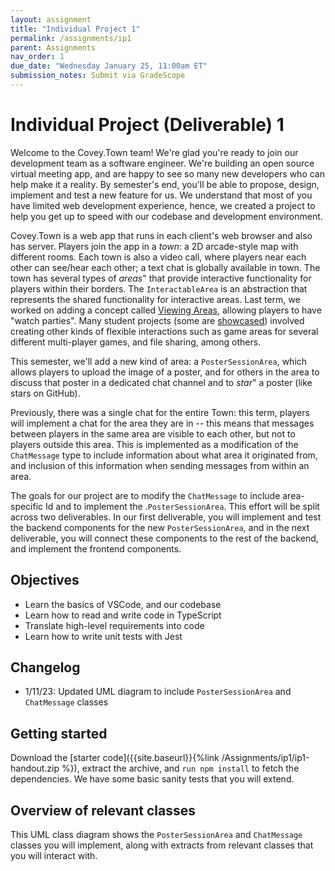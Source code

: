 ```yaml
---
layout: assignment
title: "Individual Project 1"
permalink: /assignments/ip1
parent: Assignments
nav_order: 1
due_date: "Wednesday January 25, 11:00am ET"
submission_notes: Submit via GradeScope
---
```


# Individual Project (Deliverable) 1

Welcome to the Covey.Town team! 
We're glad you're ready to join our development team as a software engineer. 
We're building an open source virtual meeting app, and are happy to see so many new developers who can help make it a reality. 
By semester's end, you'll be able to propose, design, implement and test a new feature for us.
We understand that most of you have limited web development experience, hence, we created a project to help you get up to speed with our codebase and development environment.

Covey.Town is a web app that runs in each client's web browser and also has server. 
Players join the app in a *town*: a 2D arcade-style map with different rooms.
Each town is also a video call, where players near each other can see/hear each other; a text chat is  globally available in town. 
The town has several types of *areas*" that provide interactive functionality for players within their borders. 
The `InteractableArea` is an abstraction that represents the shared functionality for interactive areas. 
Last term, we worked on adding a concept called [Viewing Areas](https://neu-se.github.io/CS4530-Fall-2022/assignments/ip2), allowing players to have "watch parties".
Many student projects (some are [showcased](https://neu-se.github.io/CS4530-Fall-2022/assignments/project-showcase)) involved creating other kinds of flexible interactions such as game areas for several different multi-player games, and file sharing, among others.

This semester, we'll add a new kind of area: a `PosterSessionArea`, which allows players to upload the image of a poster, and for others in the area to discuss that poster in a dedicated chat channel and to *star*" a poster (like stars on GitHub).

Previously, there was a single chat for the entire Town: this term, players will implement a chat for the area they are in -- this means that messages between players in the same area are visible to each other, but not to players outside this area. 
This is implemented as a modification of the `ChatMessage` type to include information about what area it originated from, and inclusion of this information when sending messages from within an area.

The goals for our project are to modify the `ChatMessage` to include area-specific Id and to implement the .`PosterSessionArea`.  This effort will be split across two deliverables. 
In our first deliverable, you will implement and test the backend components for the new `PosterSessionArea`, and in the next deliverable, you will connect these components to the rest of the backend, and implement the frontend components. 

## Objectives

* Learn the basics of VSCode, and our codebase
* Learn how to read and write code in TypeScript
* Translate high-level requirements into code
* Learn how to write unit tests with Jest

## Changelog
* 1/11/23: Updated UML diagram to include `PosterSessionArea` and `ChatMessage` classes

## Getting started 

Download the [starter code]({{site.baseurl}}{%link /Assignments/ip1/ip1-handout.zip %}), extract the archive, and `run npm install` to fetch the dependencies. 
We have some basic sanity tests that you will extend.

## Overview of relevant classes

This UML class diagram shows the `PosterSessionArea` and `ChatMessage` classes you will implement, along with  extracts from relevant classes that you will interact with. 
<script src="{{site.baseurl}}/assets/js/mermaid.min.js" />
<div class="mermaid">
 %%{init: { 'theme':'forest', } }%%
classDiagram 
class InteractableArea { 
    +string id 
    ~Player[] _occupants 
    +string[] occupantsByID 
    +boolean isActive 
    +BoundingBox boundingBox 
    +add(player: Player) +remove(player: Player) 
    +addPlayersWithinBounds(allPlayers: Player[]) 
    +toModel() 
    +contains(location: PlayerLocation) 
    +overlaps(otherInteractable: Interactable) #_emitAreaChanged() 
} 
class ViewingArea { 
    +string video 
    +number progress 
    +boolean isPlaying 
    +updateModel(updatedModel:ViewingAreaModel) 
    +fromMapObject(mapObject, townEmitter) 
} 
class ConversationArea { 
    +string? topic 
    +fromMapObject(mapObject, townEmitter) 
} 
class PosterSessionArea { 
    +string imageContents 
    +number stars 
    +string title 
    +updateModel(updatedModel:PosterSessionAreaModel) 
    +fromMapObject(mapObject, townEmitter) 
}
class BoundingBox {
    +number x 
    +number y 
    +number width 
    +number height 
} 
class Player { 
    +PlayerLocation location 
    +string id 
    +string username 
} 
class PlayerLocation { 
    +number x 
    +number y 
    +Direction rotation 
    +boolean moving 
    +string? interactableID 
} 
class Town { 
    +string townID 
    +string friendlyName 
    +InteractableArea[] interactables 
    +Player[] players 
    +void initializeMap(mapFile: string) 
} 
class TownEmitter { 
    +void emit(eventName: ServerToClientEvents, eventData) 
} 
class ServerToClientEvents { 
    +void playerMoved(movedPlayer: Player) 
    +void interactableUpdate(updatedInteractable: Interactable) 
} 
class ChatMessage {
    +string author
    +string sid
    +string body
    +Date dateCreated
    +string? interactableId
}
ViewingArea ..|> InteractableArea 
ConversationArea ..|> InteractableArea 
PosterSessionArea ..|> InteractableArea
InteractableArea o-- BoundingBox 
InteractableArea o-- Player 
InteractableArea o-- TownEmitter 
Player o-- PlayerLocation 
Town o-- Player 
Town o-- InteractableArea 
Town o-- TownEmitter 
TownEmitter -- ServerToClientEvents

</div>

## Grading

You will be scored out of 100 points, 90 of which are automatically awarded by the grading script, the remaining 10 are manually awarded.

Your code will be evaluated for linter errors and warnings. Submissions that have *any* linter errors will automatically receive a grade of 0. **Do not wait to run the linter until the last minute**. To check for linter errors, run the command `npm run lint` from the terminal. The handout contains the eslint configuration used by our grading script.

Your code will be automatically evaluated for functional correctness by a test suite that expands on the core tests that are distributed in the handout. 

Your tests will be automatically evaluated for functional correctness by a process that will inject bugs into our reference solution: to receive full marks your tests must detect a minimum number of injected bugs. 

You will __not__ receive detailed feedback on which injected bugs you do or do not find, and you will __not__ receive detailed feedback on which tests you do or do not pass.

The autograding script will impose a strict rate limit of 5 submissions per 24 hours.
Submissions that fail to grade will not count against the quota.
This limit exists to encourage you to start early on this assignment: from experience this assignment should take between 3-15 hours.

If you start early, you will be able to take full advantage of the resources that we provide to help you succeed: office hours, Piazza and a greater total number of submission attempts.

Your code will be manually evaluated for conformance to our course [style guide]({{ site.baseurl }}{% link style.md %}) (10 points):
* Names (e.g. local variables, methods, etc.) follow our naming conventions
* No unused variables
* Public properties and methods (other than getters, setters, and constructors) are documented with JSDoc-style comments
* No duplicated code that could have been refactored into a shared method.

We will deduct two points for each violation.

## Implementation Tasks

This deliverable has four parts.  Complete the work one part at a time, in order.

### Task 1: Extend chat messages (S points total)

The `ChatMessage` type represents the information passed along with the message contents when a `Player` sends a message.
To enable area-specific chats, we are adding the identifier of the `InteractableArea` as an `interactableId` field to the `ChatMessage` (or `undefined` if the `Player` is not in an `InteractableArea`). 
The server should forward messages only if the `interactableId` of the message is the same as that of player's location. 

To demonstrate your understanding, add tests to `Town.test.ts`. As an example, we’ve included the test `'Forwards chat messages to players with the same ID as the message ID'`. 

Grading:
* modify server to send messagebs to clients with the same `interactableId` as the player/message.
* message-passing test in `Town` should run, once the new field is added (XS points)
* add tests to for `InteractableArea` to `Town.test.ts` (M points)

### Task 2: Add the PosterSessionArea (L points total)

The `PosterSessionArea` specializes `InteractableArea` to store three properties: poster (a string with the contents of the poster file to be viewed or undefined if none is set), stars (the number of stars that other players have given this poster, starting at 0), and title (a string with the title of the poster or undefined if no poster is set).

Like the other areas, the `PosterSessionArea` specializes the behavior of `remove`, in this case setting the poster image and title properties to `undefined`, stars to 0, and emitting this update to the players in the town when the last player leaves the `PosterSessionArea`.

The `PosterSessionArea`, like the `ViewingArea`, adds a new method, `updateModel`, used in the next deliverable to update the state while clients are interacting with the poster (e.g., starring it).
{::options parse_block_html="true" /}
<details><summary markdown="span">View the specification for these methods</summary>
{% highlight typescript %}

/**
 * Removes a player from this poster session area.
 * When the last player leaves, this method clears the poster 
 * and its title, resets stars, and emits to all players in the Town.
 * @param player to be removed
 */
public remove(player: Player): void;

/**
 * Updates the state of this instance, setting the poster, title, 
 * and stars properties
 * @param posterSessionArea updated model 
 */
public updateModel({ poster, title, stars}: PosterSessionAreaModel);

/**
 * Convert this instance to a simple PosterSessionAreaModel suitable 
 * for transporting over a socket to a client (i.e., serializable).
 */
public toModel(): PosterSessionAreaModel;

/**
 * Creates a new PosterSessionArea object in the town map.
 * @param mapObject a ITiledMapObject that is the rectangle in which this viewing 
 * area exists
 * @param townEmitter An emitter used to broadcast updates to players in the town
 */
public static fromMapObject(obj: ITiledMapObject, emitter: TownEmitter): PosterSessionArea;

{% endhighlight %}
</details>

Grading:
* add the correct fields/getters/setters to the class: L points
* implement `remove`: M points
* implement `updateModel`: XS points
* implement `toModel`: XS points
* implement `fromMapObject`: XS points
* test `updateModel`: XS points
* test `toModel`: XS points
* test `fromMapObject`: XS points
* test `remove`: XS points

### Task 3: Add a REST API (M points)

We now turn to the public-facing web service APIs that the client can directly invoke.

These methods are located in two files:
* `src/town/Town.ts` (`socket.on('interactableUpdate')` handler and `addPosterSessionArea`)
* `src/town/TownsController.ts` (`createPosterSessionArea`, `incrementPosterAreaStars`, `getPosterAreaImageContents`)
The `socket.on` handler is automatically invoked by the socket-io library when an event is received from a remote client. 
The `createPosterSessionArea` function is automatically invoked by the tsoa REST middleware when a REST request is made by a remote client. For this deliverable, you will not need to write any code for the middleware and we will be discussing these in future lectures.

To run the tests for this part, run the command `npm test TestName`, where `TestName` is either `Town.test` or `TownsController`.

<details><summary markdown="span">View the specification for these methods</summary>
{% highlight typescript %}


/**
   * File: src/town/Town.ts
   * Creates a new poster session area in this town if there is not currently an 
   * active one with the same Id. The poster session area Id must match the name 
   * of a poster session area that exists in this town's map, and the poster 
   * session area must not already have a poster image set.
   *
   * If successful creating the poster session area, this method:
   *   - Adds any players who are in the region defined by the poster 
   * session area to it
   *   - Notifies players in the town that the area has been updated 
   * by emitting an interactableUpdate event
   *
   * @param area Information describing the poster session area to create.
   *
   * @returns True if the area was created or false if there is no known poster 
   * session area with that Id or if there is already an active area with that 
   * Id or if there is no poster image and title specified
   */
  public addPosterSessionArea(area: PosterSessionAreaModel): boolean

  /**
   * File: src/town/TownsController.ts
   * Creates a poster session area in a given town
   *
   * @param townID ID of the town in which to create the new poster area
   * @param sessionToken session token of the player making the request, must
   *        match the session token returned when the player joined the town
   * @param requestBody The new poster session area to create
   *
   * @throws InvalidParametersError if the session token is not valid, or if 
   * the poster session area could not be created
   */
  @Post('{townID}/posterSessionArea')
  @Response<InvalidParametersError>(400, 'Invalid values specified')
  public async createPosterSessionArea(
    @Path() townID: string,
    @Header('X-Session-Token') sessionToken: string,
    @Body() requestBody: PosterSessionArea,
  ): Promise<void>

/**
   * Gets the image contents of a given poster session area in a given town
   *
   * @param townID ID of the town in which to get the poster session area image 
   * contents
   * @param posterSessionId interactable ID of the poster session
   * @param sessionToken session token of the player making the request, must
   *        match the session token returned when the player joined the town
   *
   * @throws InvalidParametersError if the session token is not valid, or if 
   * the poster session specified does not exist
   */
   @Patch('{townID}/{posterSessionId}')
   @Response<InvalidParametersError>(400, 'Invalid values specified')
   public async getPosterAreaImageContents(
     @Path() townID: string,
     @Path() posterSessionId: string,
     @Header('X-Session-Token') sessionToken: string,
   ): Promise<string | undefined>

/**
   * Increment the stars of a given poster session area in a given town, as long as 
   * there is a poster image
   *
   * @param townID ID of the town in which to get the poster session area image 
   * contents
   * @param posterSessionId interactable ID of the poster session
   * @param sessionToken session token of the player making the request, must
   *        match the session token returned when the player joined the town
   *
   * @throws InvalidParametersError if the session token is not valid, or if the
   * poster session specified does not exist, or if the poster session specified 
   * does not have an image 
   */
    @Patch('{townID}/{posterSessionId}')
    @Response<InvalidParametersError>(400, 'Invalid values specified')
    public async incrementPosterAreaStars(
      @Path() townID: string,
      @Path() posterSessionId: string,
      @Header('X-Session-Token') sessionToken: string,
    ): Promise<void>

// File: src/town/Town.ts
// Set up a listener to process updates to interactables.
// Currently only knows how to process updates for ViewingAreas 
// and PosterSessionAreas, and ignores any other updates for any 
// other kind of interactable. 
// For ViewingAreas and PosterSessionAreas: Uses the 'newPlayer' 
// object's 'townEmitter' to forward the interactableUpdate to the 
// other players in the town. Also dispatches an updateModel call 
// to the viewingArea or posterSessionArea that corresponds to the 
// interactable being updated. Does not throw an error if the 
// specified viewing area or poster session area does not exist.
  socket.on('interactableUpdate', (update: Interactable) => {});

{% endhighlight %}

</details>

Grading for implementation tasks:
* `socket.on(`interactableArea')`: XS points
* `addPosterSessionArea`: S points
* `createPosterSessionArea`: S points
* `getPosterAreaImageContents`: S points
* `incrementPosterAreaStars`: S points
  
Grading for testing tasks:
* `createPosterSessionArea`: S points
* `getPosterAreaImageContents`: S points
* `incrementPosterAreaStars`: S points


### Task 3: Add method createInteractablesFromMap (S points total)

Your last task is to implement a function to validate the `InteractableArea`s defined in the town's map file and populate the `Town` with instances of `ViewingArea`, `ConversationArea`, and `PosterSessionArea` to represent those areas. Implement this function in the method `initializeFromMap` in `src/town/Town.ts`. 

We provided you with a test case for some of the basic functionality of this function. Add tests in the same `describe` block as the existing one in `src/town/Town.test.ts`. To run these tests, type `npx jest --watch Town.test`.

The function takes a `ITiledMap` object; you can learn more about the structure from reviewing the type definition, from the [Tiled JSON Map Format Specification](https://doc.mapeditor.org/en/stable/reference/json-map-format/), and from the example provided in the test case for `initializeFromMap`. The specific *layer* of the map that you are looking for will be of the type `ITiledMapObjectLayer`. The object layer will list all of the objects. The `type` property of each object in that layer identifies it as a `ViewingArea`, `ConversationArea`, or other - you can ignore any others.

The grading script will run two integration tests as part of grading this task. The integration tests check every method that you were required to complete. These two tests are clearly identified as integration tests in the grading output. 
Do *not* try to replicate these integration tests in your tests for `initializeFromMap`. We will *only* grade your tests for `initializeFromMap` on their ability to find defects in our implementation of `initializeFromMap`, and *not* in any other functions.

Grading:
* correct implementation (M points)
* tests (M points)

## Submission Instructions

Submit your assignment in GradeScope. The easiest way to get into GradeScope the first time is to first sign into 
[Canvas](https://northeastern.instructure.com/courses/133054) and then click the link on our course for "GradeScope". 
You should then also have the option to create an account on GradeScope (if you don't already have one) so that you can log in to GradeScope directly.
Please contact the instructors immediately if you have difficulty accessing the course on GradeScope.

To submit your assignment: upload *only* the files:
* `src/town/InteractableArea.ts` 
* `src/town/InteractableArea.test.ts` 
* `src/town/ConversationArea.ts` 
* `src/town/ConversationArea.test.ts` 
* `src/town/ViewingArea.ts` 
* `src/town/ViewingArea.test.ts` 
* `src/town/PosterSessionArea.ts` 
* `src/town/PosterSessionArea.test.ts` 
* `src/town/Town.test.ts` 
* `src/town/Town.ts` 
* `src/town/TownsController.test.ts` 
* `src/town/TownsController.ts` 

The grading script accepts any subset of these files. 
GradeScope will *not* include code style points, it will show 0 for this until graded manually. Grading can take time if the machine is busy. 
GradeScope can provide feedback on at most 5 submissions per-24-hours per-student. Test on your local machine; do *not* rely on GradeScope for providing grading feedback.
